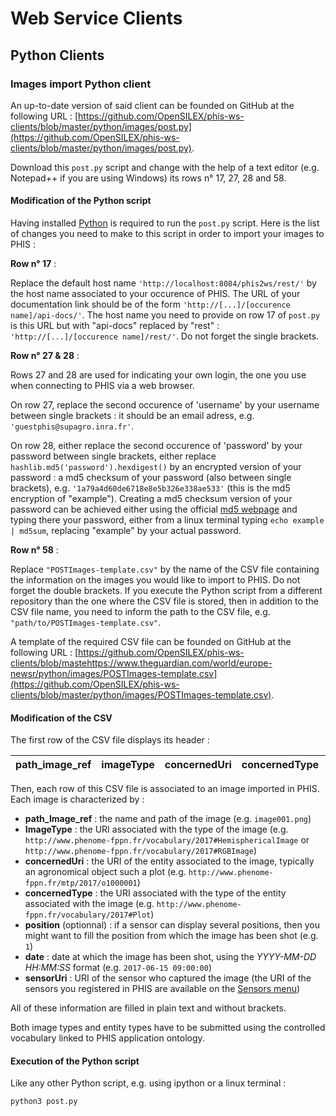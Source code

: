 # Web Service Clients

## Python Clients

### Images import Python client

An up-to-date version of said client can be founded on GitHub at the following URL : [https://github.com/OpenSILEX/phis-ws-clients/blob/master/python/images/post.py](https://github.com/OpenSILEX/phis-ws-clients/blob/master/python/images/post.py).

Download this `post.py` script and change with the help of a text editor (e.g. Notepad++ if you are using Windows) its rows n° 17, 27, 28 and 58.

#### Modification of the Python script
Having installed [Python](https://www.python.org/) is required to run the `post.py` script.
Here is the list of changes you need to make to this script in order to import your images to PHIS :

**Row n° 17** :

Replace the default host name `'http://localhost:8084/phis2ws/rest/'` by the host name associated to your occurence of PHIS.
The URL of your documentation link should be of the form `'http://[...]/[occurence name]/api-docs/'`. The host name you need to provide on row 17 of `post.py` is this URL but with "api-docs" replaced by "rest" : `'http://[...]/[occurence name]/rest/'`.
Do not forget the single brackets.

**Row n° 27 & 28** :

Rows 27 and 28 are used for indicating your own login, the one you use when connecting to PHIS via a web browser.

On row 27, replace the second occurence of 'username' by your username between single brackets : it should be an email adress, e.g. `'guestphis@supagro.inra.fr'`.

On row 28, either replace the second occurence of 'password' by your password between single brackets, either replace `hashlib.md5('password').hexdigest()` by an encrypted version of your password : a md5 checksum of your password (also between single brackets), e.g. `'1a79a4d60de6718e8e5b326e338ae533'` (this is the md5 encryption of "example").
Creating a md5 checksum version of your password can be achieved either using the official [md5 webpage](https://www.md5.fr/) and typing there your password, either from a linux terminal typing `echo example | md5sum`, replacing "example" by your actual password.

**Row n° 58** :

Replace `"POSTImages-template.csv"` by the name of the CSV file containing the information on the images you would like to import to PHIS.
Do not forget the double brackets.
If you execute the Python script from a different repository than the one where the CSV file is stored, then in addition to the CSV file name, you need to inform the path to the CSV file, e.g. `"path/to/POSTImages-template.csv"`.

A template of the required CSV file can be founded on GitHub at the following URL : [https://github.com/OpenSILEX/phis-ws-clients/blob/mastehttps://www.theguardian.com/world/europe-newsr/python/images/POSTImages-template.csv](https://github.com/OpenSILEX/phis-ws-clients/blob/master/python/images/POSTImages-template.csv).

#### Modification of the CSV

The first row of the CSV file displays its header :

| path_image_ref     | imageType     | concernedUri     | concernedType     | position    | date     |  sensorUri   |
| :------------- | :------------- | :------------- | :------------- | :------------- | :------------- | :------------- |

Then, each row of this CSV file is associated to an image imported in PHIS.
Each image is characterized by :
- **path_Image_ref** : the name and path of the image (e.g. `image001.png`)
- **ImageType** : the URI associated with the type of the image (e.g. `http://www.phenome-fppn.fr/vocabulary/2017#HemisphericalImage` or `http://www.phenome-fppn.fr/vocabulary/2017#RGBImage`)
- **concernedUri** : the URI of the entity associated to the image, typically an agronomical object such a plot (e.g. `http://www.phenome-fppn.fr/mtp/2017/o1000001`)
- **concernedType** : the URI associated with the type of the entity associated with the image (e.g. `http://www.phenome-fppn.fr/vocabulary/2017#Plot`)
- **position** (optionnal) : if a sensor can display several positions, then you might want to fill the position from which the image has been shot (e.g. `1`)
- **date** : date at which the image has been shot, using the *YYYY-MM-DD HH:MM:SS* format (e.g. `2017-06-15 09:00:00`)
- **sensorUri** : URI of the sensor who captured the image (the URI of the sensors you registered in PHIS are available on the [Sensors menu](../experimental-organization/#sensor))

All of these information are filled in plain text and without brackets.

Both image types and entity types have to be submitted using the controlled vocabulary linked to PHIS application ontology.

#### Execution of the Python script
Like any other Python script, e.g. using ipython or a linux terminal :

```
python3 post.py
```
